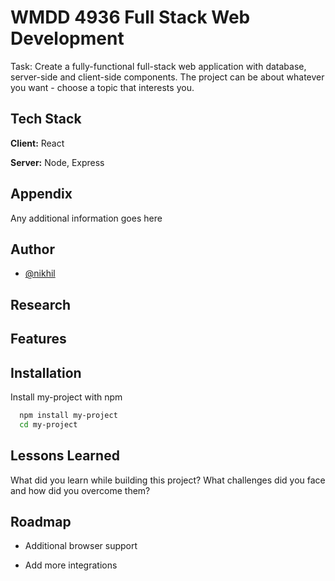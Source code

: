 
# WMDD 4936 Full Stack Web Development


Task: Create a fully-functional full-stack web application with database, server-side and
client-side components. The project can be about whatever you want - choose a topic that
interests you.

## Tech Stack

**Client:** React

**Server:** Node, Express




## Appendix

Any additional information goes here


## Author

- [@nikhil](https://github.com/NikhilDoWhile/)


## Research

## Features




## Installation

Install my-project with npm

```bash
  npm install my-project
  cd my-project
```
    
## Lessons Learned

What did you learn while building this project? What challenges did you face and how did you overcome them?


## Roadmap

- Additional browser support

- Add more integrations

